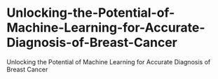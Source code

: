 # Unlocking-the-Potential-of-Machine-Learning-for-Accurate-Diagnosis-of-Breast-Cancer
Unlocking the Potential of Machine Learning for  Accurate Diagnosis of Breast Cancer
